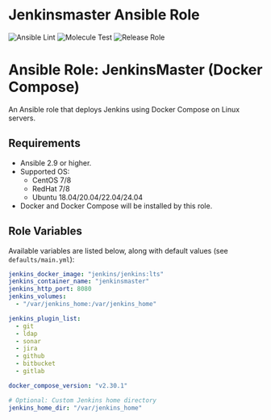 # Jenkinsmaster Ansible Role

![Ansible Lint](https://github.com/mamrezb/jenkinsmaster-ansible-role/actions/workflows/lint.yml/badge.svg)
![Molecule Test](https://github.com/mamrezb/jenkinsmaster-ansible-role/actions/workflows/molecule.yml/badge.svg)
![Release Role](https://github.com/mamrezb/jenkinsmaster-ansible-role/actions/workflows/release.yml/badge.svg)


# Ansible Role: JenkinsMaster (Docker Compose)

An Ansible role that deploys Jenkins using Docker Compose on Linux servers.

## Requirements

- Ansible 2.9 or higher.
- Supported OS:
  - CentOS 7/8
  - RedHat 7/8
  - Ubuntu 18.04/20.04/22.04/24.04
- Docker and Docker Compose will be installed by this role.

## Role Variables

Available variables are listed below, along with default values (see `defaults/main.yml`):

```yaml
jenkins_docker_image: "jenkins/jenkins:lts"
jenkins_container_name: "jenkinsmaster"
jenkins_http_port: 8080
jenkins_volumes:
  - "/var/jenkins_home:/var/jenkins_home"

jenkins_plugin_list:
  - git
  - ldap
  - sonar
  - jira
  - github
  - bitbucket
  - gitlab

docker_compose_version: "v2.30.1"

# Optional: Custom Jenkins home directory
jenkins_home_dir: "/var/jenkins_home"
